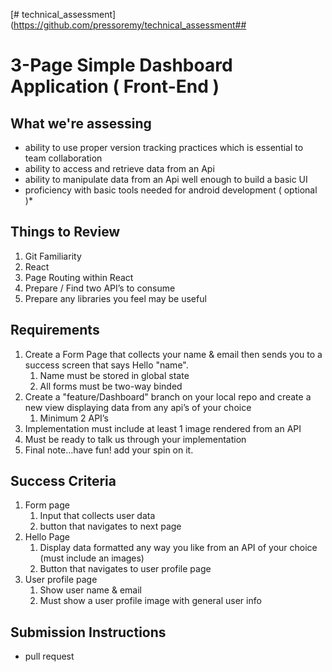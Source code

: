 [# technical_assessment](https://github.com/pressoremy/technical_assessment## 
# 3-Page Simple Dashboard Application ( Front-End )


## What we're assessing
- ability to use proper version tracking practices which is essential to team collaboration
- ability to access and retrieve data from an Api
- ability to manipulate data from an Api well enough to build a basic UI
- proficiency with basic tools needed for android development ( optional )*


## Things to Review

1. Git Familiarity
2. React 
3. Page Routing within React
4. Prepare / Find two API’s to consume
5. Prepare any libraries you feel may be useful

## Requirements

1. Create a Form Page that collects your name & email then sends you to a success screen that says Hello "name".
    1. Name must be stored in global state
    2. All forms must be two-way binded
2. Create a "feature/Dashboard" branch on your local repo and create a new view displaying data from any api’s of your choice 
    1. Minimum 2 API’s
3. Implementation must include at least 1 image rendered from an API
4. Must be ready to talk us through your implementation
5. Final note…have fun! add your spin on it.

## Success Criteria

1. Form page
    1. Input that collects user data
    2. button that navigates to next page
2. Hello Page
    1. Display data formatted any way you like from an API of your choice (must include an images)
    2. Button that navigates to user profile page
3. User profile page
    1. Show user name & email
    2. Must show a user profile image with general user info

## Submission Instructions
- pull request
